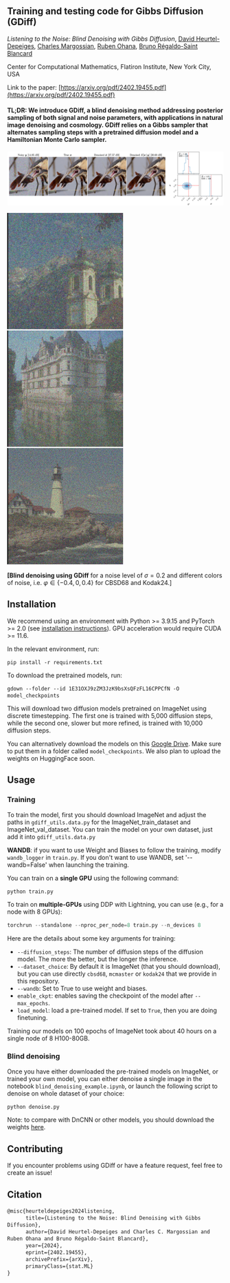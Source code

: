 ## Training and testing code for Gibbs Diffusion (GDiff)
*Listening to the Noise: Blind Denoising with Gibbs Diffusion*, [David Heurtel-Depeiges](https://david-heurtel-depeiges.github.io/), [Charles Margossian](https://charlesm93.github.io/), [Ruben Ohana](https://rubenohana.github.io/), [Bruno Régaldo-Saint Blancard](https://users.flatironinstitute.org/~bregaldosaintblancard/)

Center for Computational Mathematics, Flatiron Institute, New York City, USA


Link to the paper: [https://arxiv.org/pdf/2402.19455.pdf](https://arxiv.org/pdf/2402.19455.pdf)

#### TL;DR: We introduce GDiff, a blind denoising method addressing posterior sampling of both signal and noise parameters, with applications in natural image denoising and cosmology. GDiff relies on a Gibbs sampler that alternates sampling steps with a pretrained diffusion model and a Hamiltonian Monte Carlo sampler.

<p align="center">
<img width="1000px"  src="figs/denoising_example.png">
</p>

<img src="figs/denoising_effect1.gif" width="270px"/> <img src="figs/denoising_effect3.gif" width="270px"/> <img src="figs/denoising_effect2.gif" width="270px"/>

**[Blind denoising using GDiff** for a noise level of $\sigma = 0.2$ and different colors of noise, i.e. $\varphi \in \{-0.4, 0, 0.4\}$ for CBSD68 and Kodak24.] 

## Installation

We recommend using an environment with Python >= 3.9.15 and PyTorch >= 2.0 (see [installation instructions](https://pytorch.org/)). GPU acceleration would require CUDA >= 11.6.

In the relevant environment, run:
```
pip install -r requirements.txt
```

To download the pretrained models, run:
```
gdown --folder --id 1E31OXJ9zZM3JzK9bsXsQFzFL16CPPCfN -O model_checkpoints
```
This will download two diffusion models pretrained on ImageNet using discrete timestepping. The first one is trained with 5,000 diffusion steps, while the second one, slower but more refined, is trained with 10,000 diffusion steps.

You can alternatively download the models on this [Google Drive](https://drive.google.com/drive/folders/1E31OXJ9zZM3JzK9bsXsQFzFL16CPPCfN?usp=sharing). Make sure to put them in a folder called ```model_checkpoints```. We also plan to upload the weights on HuggingFace soon.

## Usage

### Training
To train the model, first you should download ImageNet and adjust the paths in ```gdiff_utils.data.py``` for the ImageNet_train_dataset and ImageNet_val_dataset. You can train the model on your own dataset, just add it into ```gdiff_utils.data.py```

**WANDB**: if you want to use Weight and Biases to follow the training, modify `wandb_logger` in `train.py`. If you don't want to use WANDB, set '--wandb=False' when launching the training.

You can train on a **single GPU** using the following command:
```python
python train.py
```

To train on **multiple-GPUs** using DDP with Lightning, you can use (e.g., for a node with 8 GPUs):
```python
torchrun --standalone --nproc_per_node=8 train.py --n_devices 8
```

Here are the details about some key arguments for training:
- `--diffusion_steps`: The number of diffusion steps of the diffusion model. The more the better, but the longer the inference.
- `--dataset_choice`: By default it is ImageNet (that you should download), but you can use directly `cbsd68`, `mcmaster` or `kodak24` that we provide in this repository.
- `--wandb`: Set to True to use weight and biases.
- `enable_ckpt`: enables saving the checkpoint of the model after `--max_epochs`.
- `load_model`: load a pre-trained model. If set to `True`, then you are doing finetuning.

Training our models on 100 epochs of ImageNet took about 40 hours on a single node of 8 H100-80GB.

### Blind denoising
Once you have either downloaded the pre-trained models on ImageNet, or trained your own model, you can either denoise a single image in the notebook `blind_denoising_example.ipynb`, or launch the following script to denoise on whole dataset of your choice:
```python
python denoise.py
```
Note: to compare with DnCNN or other models, you should download the weights [here](https://github.com/cszn/KAIR/tree/master/model_zoo).


## Contributing
If you encounter problems using GDiff or have a feature request, feel free to create an issue!

## Citation
```
@misc{heurteldepeiges2024listening,
      title={Listening to the Noise: Blind Denoising with Gibbs Diffusion}, 
      author={David Heurtel-Depeiges and Charles C. Margossian and Ruben Ohana and Bruno Régaldo-Saint Blancard},
      year={2024},
      eprint={2402.19455},
      archivePrefix={arXiv},
      primaryClass={stat.ML}
}
```


